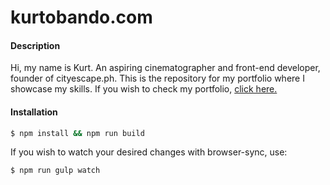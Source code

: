 # kurtobando.com
#### Description
Hi, my name is Kurt. An aspiring cinematographer and front-end developer, founder of cityescape.ph. This is the repository for my portfolio where I showcase my skills. If you wish to check my portfolio, [click here.](http://kurtobando.com/ "click here.")

#### Installation
```bash
$ npm install && npm run build
```

If you wish to watch your desired changes with browser-sync, use:

```bash
$ npm run gulp watch
```